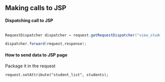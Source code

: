 ## Making calls to JSP

#### Dispatching call to JSP 
```java

RequestDispatcher dispatcher = request.getRequestDispatcher("view_students.jsp");

dispatcher.forward(request,response);

```

#### How to send data to JSP page

Package it in the request
```
request.setAttribute("student_list", students);
```
